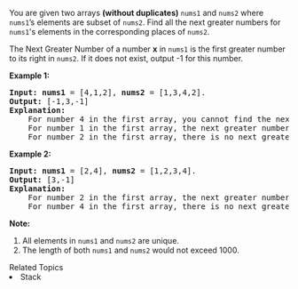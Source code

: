 <p>
You are given two arrays <b>(without duplicates)</b> <code>nums1</code> and <code>nums2</code> where <code>nums1</code>’s elements are subset of <code>nums2</code>. Find all the next greater numbers for <code>nums1</code>'s elements in the corresponding places of <code>nums2</code>. 
</p>

<p>
The Next Greater Number of a number <b>x</b> in <code>nums1</code> is the first greater number to its right in <code>nums2</code>. If it does not exist, output -1 for this number.
</p>

<p><b>Example 1:</b><br />
<pre>
<b>Input:</b> <b>nums1</b> = [4,1,2], <b>nums2</b> = [1,3,4,2].
<b>Output:</b> [-1,3,-1]
<b>Explanation:</b>
    For number 4 in the first array, you cannot find the next greater number for it in the second array, so output -1.
    For number 1 in the first array, the next greater number for it in the second array is 3.
    For number 2 in the first array, there is no next greater number for it in the second array, so output -1.
</pre>
</p>

<p><b>Example 2:</b><br />
<pre>
<b>Input:</b> <b>nums1</b> = [2,4], <b>nums2</b> = [1,2,3,4].
<b>Output:</b> [3,-1]
<b>Explanation:</b>
    For number 2 in the first array, the next greater number for it in the second array is 3.
    For number 4 in the first array, there is no next greater number for it in the second array, so output -1.
</pre>
</p>


<p><b>Note:</b><br>
<ol>
<li>All elements in <code>nums1</code> and <code>nums2</code> are unique.</li>
<li>The length of both <code>nums1</code> and <code>nums2</code> would not exceed 1000.</li>
</ol>
</p><div><div>Related Topics</div><div><li>Stack</li></div></div>
